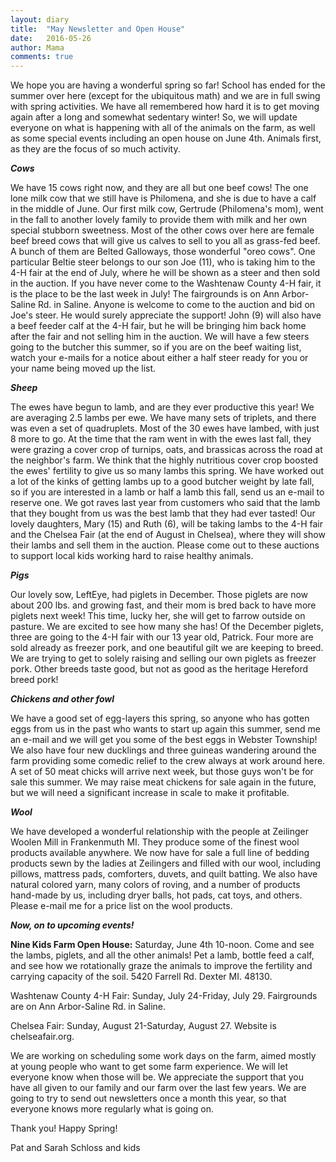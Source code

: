 ```yaml
---
layout: diary
title:  "May Newsletter and Open House"
date:   2016-05-26
author: Mama
comments: true
---
```


We hope you are having a wonderful spring so far!  School has ended for the summer over here (except for the ubiquitous math) and we are in full swing with spring activities.  We have all remembered how hard it is to get moving again after a long and somewhat sedentary winter!  So, we will update everyone on what is happening with all of the animals on the farm, as well as some special events including an open house on June 4th. Animals first, as they are the focus of so much activity.

***Cows***

We have 15 cows right now, and they are all but one beef cows!  The one lone milk cow that we still have is Philomena, and she is due to have a calf in the middle of June.  Our first milk cow, Gertrude (Philomena's mom), went in the fall to another lovely family to provide them with milk and her own special stubborn sweetness.  Most of the other cows over here are female beef breed cows that will give us calves to sell to you all as grass-fed beef.  A bunch of them are Belted Galloways, those wonderful "oreo cows".  One particular Beltie steer belongs to our son Joe (11), who is taking him to the 4-H fair at the end of July, where he will be shown as a steer and then sold in the auction.  If you have never come to the Washtenaw County 4-H fair, it is the place to be the last week in July!  The fairgrounds is on Ann Arbor-Saline Rd. in Saline.  Anyone is welcome to come to the auction and bid on Joe's steer.  He would surely appreciate the support!  John (9) will also have a beef feeder calf at the 4-H fair, but he will be bringing him back home after the fair and not selling him in the auction.  We will have a few steers going to the butcher this summer, so if you are on the beef waiting list, watch your e-mails for a notice about either a half steer ready for you or your name being moved up the list.


***Sheep***

The ewes have begun to lamb, and are they ever productive this year!  We are averaging 2.5 lambs per ewe.  We have many sets of triplets, and there was even a set of quadruplets.  Most of the 30 ewes have lambed, with just 8 more to go.  At the time that the ram went in with the ewes last fall, they were grazing a cover crop of turnips, oats, and brassicas across the road at the neighbor's farm.  We think that the highly nutritious cover crop boosted the ewes' fertility to give us so many lambs this spring.  We have worked out a lot of the kinks of getting lambs up to a good butcher weight by late fall, so if you are interested in a lamb or half a lamb this fall, send us an e-mail to reserve one.  We got raves last year from customers who said that the lamb that they bought from us was the best lamb that they had ever tasted!  Our lovely daughters, Mary (15) and Ruth (6), will be taking lambs to the 4-H fair and the Chelsea Fair (at the end of August in Chelsea), where they will show their lambs and sell them in the auction.  Please come out to these auctions to support local kids working hard to raise healthy animals.


***Pigs***

Our lovely sow, LeftEye, had piglets in December.  Those piglets are now about 200 lbs. and growing fast, and their mom is bred back to have more piglets next week!  This time, lucky her, she will get to farrow outside on pasture.  We are excited to see how many she has!  Of the December piglets, three are going to the 4-H fair with our 13 year old, Patrick.  Four more are sold already as freezer pork, and one beautiful gilt we are keeping to breed.
We are trying to get to solely raising and selling our own piglets as freezer pork.  Other breeds taste good, but not as good as the heritage Hereford breed pork!


***Chickens and other fowl***

We have a good set of egg-layers this spring, so anyone who has gotten eggs from us in the past who wants to start up again this summer, send me an e-mail and we will get you some of the best eggs in Webster Township!  We also have four new ducklings and three guineas wandering around the farm providing some comedic relief to the crew always at work around here.  A set of 50 meat chicks will arrive next week, but those guys won't be for sale this summer.  We may raise meat chickens for sale again in the future, but we will need a significant increase in scale to make it profitable.

***Wool***

We have developed a wonderful relationship with the people at Zeilinger Woolen Mill in Frankenmuth MI.  They produce some of the finest wool products available anywhere.  We now have for sale a full line of bedding products sewn by the ladies at Zeilingers and filled with our wool, including pillows, mattress pads, comforters, duvets, and quilt batting.  We also have natural colored yarn, many colors of roving, and a number of products hand-made by us, including dryer balls, hot pads, cat toys, and others.  Please e-mail me for a price list on the wool products.


***Now, on to upcoming events!***

**Nine Kids Farm Open House:** Saturday, June 4th 10-noon.  Come and see the lambs, piglets, and all the other animals!  Pet a lamb, bottle feed a calf, and see how we rotationally graze the animals to improve the fertility and carrying capacity of the soil.  5420 Farrell Rd. Dexter MI. 48130.

Washtenaw County 4-H Fair: Sunday, July 24-Friday, July 29.  Fairgrounds are on Ann Arbor-Saline Rd. in Saline.

Chelsea Fair: Sunday, August 21-Saturday, August 27.  Website is chelseafair.org.

We are working on scheduling some work days on the farm, aimed mostly at young people who want to get some farm experience.  We will let everyone know when those will be.  We appreciate the support that you have all given to our family and our farm over the last few years.  We are going to try to send out newsletters once a month this year, so that everyone knows more regularly what is going on.

Thank you!  Happy Spring!

Pat and Sarah Schloss and kids
